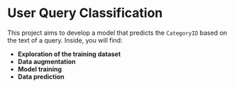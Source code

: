 # User Query Classification

This project aims to develop a model that predicts the `CategoryID` based on the text of a query. Inside, you will find:

- **Exploration of the training dataset**
- **Data augmentation**
- **Model training**
- **Data prediction**

